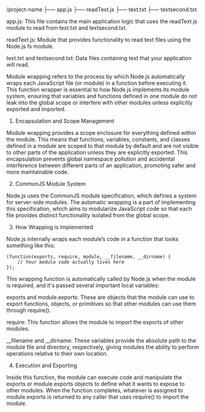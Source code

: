 /project-name
    ├── app.js
    ├── readText.js
    ├── text.txt
    ├── textsecond.txt


app.js: This file contains the main application logic that uses the readText.js module to read from text.txt and textsecond.txt.

readText.js: Module that provides functionality to read text files using the Node.js fs module.

text.txt and textsecond.txt: Data files containing text that your application will read.


Module wrapping refers to the process by which Node.js automatically wraps each JavaScript file (or module) in a function before executing it. 
This function wrapper is essential to how Node.js implements its module system, ensuring that variables and functions defined in one module do not leak into the global scope or interfere with other modules unless explicitly exported and imported.

1. Encapsulation and Scope Management

Module wrapping provides a scope enclosure for everything defined within the module. This means that functions, variables, constants, and classes defined in a module are scoped to that module by default and are not visible to other parts of the application unless they are explicitly exported. This encapsulation prevents global namespace pollution and accidental interference between different parts of an application, promoting safer and more maintainable code.

2. CommonJS Module System

Node.js uses the CommonJS module specification, which defines a system for server-side modules. The automatic wrapping is a part of implementing this specification, which aims to modularize JavaScript code so that each file provides distinct functionality isolated from the global scope.

3. How Wrapping is Implemented

Node.js internally wraps each module’s code in a function that looks something like this:

```text
(function(exports, require, module, __filename, __dirname) {
    // Your module code actually lives here
});
```
This wrapping function is automatically called by Node.js when the module is required, and it's passed several important local variables:

exports and module.exports: These are objects that the module can use to export functions, objects, or primitives so that other modules can use them through require().

require: This function allows the module to import the exports of other modules.

__filename and __dirname: These variables provide the absolute path to the module file and directory, respectively, giving modules the ability to perform operations relative to their own location.

4. Execution and Exporting

Inside this function, the module can execute code and manipulate the exports or module.exports objects to define what it wants to expose to other modules. When the function completes, whatever is assigned to module.exports is returned to any caller that uses require() to import the module.

